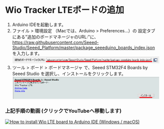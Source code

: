 # Wio Tracker LTEボードの追加

1. Arduino IDEを起動します。
1. ファイル > 環境設定 （Macでは、Arduino > Preferences...）の 設定タブ にある"追加のボードマネージャのURL:"に、https://raw.githubusercontent.com/Seeed-Studio/Seeed_Platform/master/package_seeeduino_boards_index.json を入力します。
![9](img-ja/9.png)
1. ツール > ボード > ボードマネージャ で、Seeed STM32F4 Boards by Seeed Studio を選択し、インストールをクリックします。
![2](img-ja/2.png)

### 上記手順の動画 (クリックでYouTubeへ移動します)

[![How to install Wio LTE board to Arduino IDE (Windows / macOS)](http://img.youtube.com/vi/um75WzDJbfo/0.jpg)](http://www.youtube.com/watch?v=um75WzDJbfo)
